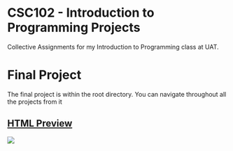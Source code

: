 # CSC102 - Introduction to Programming Projects

Collective Assignments for my Introduction to Programming class at UAT.     

# Final Project
The final project is within the root directory. You can navigate throughout all the projects from it

## [HTML Preview](https://htmlpreview.github.io/?https://github.com/Dalmontron05/csc102-projects/blob/main/index.html)

![](https://i.imgur.com/Jc1dH3M.png)

